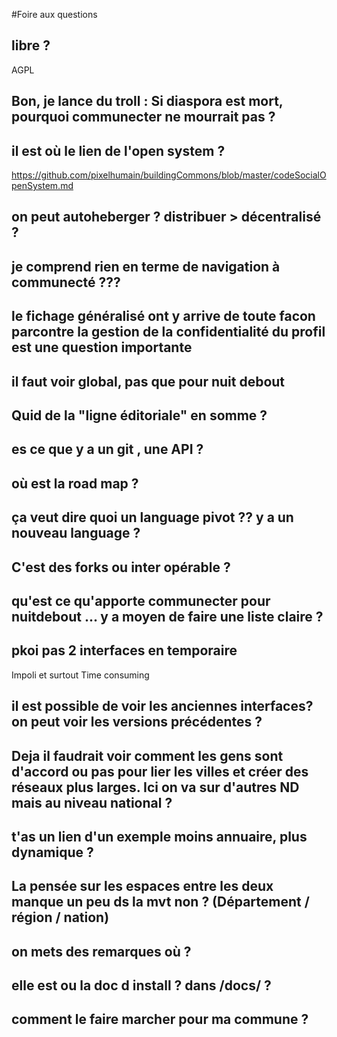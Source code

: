 #Foire aux questions

## libre ?
AGPL

## Bon, je lance du troll : Si diaspora est mort, pourquoi communecter ne mourrait pas ?

## il est où le lien de l'open system ?
https://github.com/pixelhumain/buildingCommons/blob/master/codeSocialOpenSystem.md

## on peut autoheberger ? distribuer > décentralisé ?


## je comprend rien en terme de navigation à communecté ???

## le fichage généralisé ont y arrive de toute facon parcontre la gestion de la confidentialité du profil est une question importante

## il faut voir global, pas que pour nuit debout 

## Quid de la "ligne éditoriale" en somme ?

## es ce que y a un git , une API ?

## où est la road map ?

## ça veut dire quoi un language pivot ?? y a un nouveau language ?

## C'est des forks ou inter opérable ?

## qu'est ce qu'apporte communecter pour nuitdebout ... y a moyen de faire une liste claire ?


## pkoi pas 2 interfaces en temporaire 
Impoli et surtout Time consuming

## il est possible de voir les anciennes interfaces? on peut voir les versions précédentes ?

## Deja il faudrait voir comment les gens sont d'accord ou pas pour lier les villes et créer des réseaux plus larges. Ici on va sur d'autres ND mais au niveau national ?

## t'as un lien d'un exemple moins annuaire, plus dynamique ? 

## La pensée sur les espaces entre les deux manque un peu ds la mvt non ? (Département / région / nation)

## on mets des remarques où ?

## elle est ou la doc d install ? dans /docs/ ?

## comment le faire marcher pour ma commune ?


